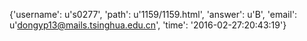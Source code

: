 {'username': u's0277', 'path': u'1159/1159.html', 'answer': u'B', 'email': u'dongyp13@mails.tsinghua.edu.cn', 'time': '2016-02-27:20:43:19'}